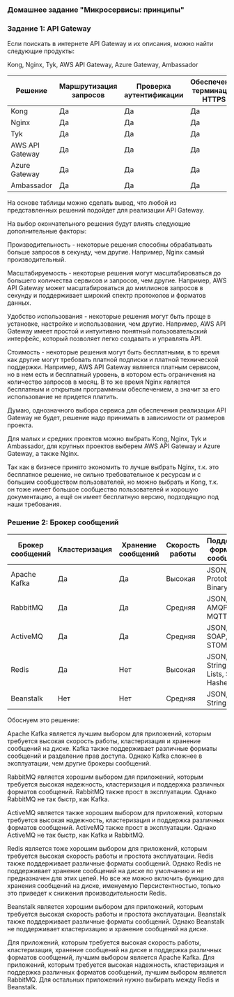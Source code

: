 ### Домашнее задание "Микросервисы: принципы"

### Задание 1: API Gateway

Если поискать в интернете API Gateway и их описания, можно найти следующие продукты:

Kong, Nginx, Tyk, AWS API Gateway, Azure Gateway, Ambassador

Решение	| Маршрутизация запросов	| Проверка аутентификации	| Обеспечение терминации HTTPS
------|-----|-----|----
Kong	| Да	| Да	| Да
Nginx |	Да	| Да	| Да
Tyk	| Да	| Да	| Да
AWS API Gateway |	Да	| Да	| Да
Azure Gateway	| Да	| Да	| Да
Ambassador	| Да	| Да	| Да

На основе таблицы можно сделать вывод, что любой из представленных решений подойдет для реализации API Gateway.

На выбор окончательного решения будут влиять следующие дополнительные факторы:

Производительность - некоторые решения способны обрабатывать больше запросов в секунду, чем другие. Например, Nginx самый производительный.

Масштабируемость - некоторые решения могут масштабироваться до большего количества сервисов и запросов, чем другие. 
Например, AWS API Gateway может масштабироваться до миллионов запросов в секунду и поддерживает широкий спектр протоколов и форматов данных.

Удобство использования - некоторые решения могут быть проще в установке, настройке и использовании, чем другие. 
Например, AWS API Gateway имеет простой и интуитивно понятный пользовательский интерфейс, который позволяет легко создавать и управлять API.

Стоимость - некоторые решения могут быть бесплатными, в то время как другие могут требовать платной подписки и платной технической поддержки. 
Например, AWS API Gateway является платным сервисом, но в нем есть и бесплатный уровень, в котором есть ограничения на количество запросов в месяц. 
В то же время Nginx является бесплатным и открытым программным обеспечением, а значит за его использование не придется платить.

Думаю, однозначного выбора сервиса для обеспечения реализации API Gateway не будет, решение надо принимать в зависимости от размеров проекта.

Для малых и средних проектов можно выбрать Kong, Nginx, Tyk и Ambassador, для крупных проектов выберем AWS API Gateway и Azure Gateway, а также Nginx.

Так как в бизнесе принято экономить то лучше выбрать Nginx, т.к. это бесплатное решение, не сильно требовательное к ресурсам и с большим 
сообществом пользователей, но можно выбрать и Kong, т.к. он тоже имеет большое сообщество пользователей и хорошую документацию, 
а ещё он имеет бесплатную версию, подходящую под наши требования.

### Решение 2: Брокер сообщений

Брокер сообщений |	Кластеризация	| Хранение сообщений	| Скорость работы	| Поддержка форматов сообщений	| Разделение прав доступа	| Простота эксплуатации
-----------------|----------------|---------------------|-----------------|-------------------------------|-------------------------|----------------------
Apache Kafka	| Да	| Да	| Высокая	| JSON, Avro, Protobuf, Binary	| Да	| Средняя
RabbitMQ	| Да	| Да	| Средняя	| JSON, XML, AMQP, MQTT	| Да	| Высокая
ActiveMQ	| Да	| Да	| Средняя	| JSON, XML, SOAP, STOMP	| Да	| Средняя
Redis	| Да	| Нет	| Высокая	| JSON, Strings, Lists, Sets, Hashes	| Нет	| Высокая
Beanstalk	| Нет	| Нет	| Средняя	| JSON, Strings	| Нет	| Средняя

Обоснуем это решение:

Apache Kafka является лучшим выбором для приложений, которым требуется высокая скорость работы, кластеризация и хранение сообщений на диске. 
Kafka также поддерживает различные форматы сообщений и разделение прав доступа. Однако Kafka сложнее в эксплуатации, чем другие брокеры сообщений.

RabbitMQ является хорошим выбором для приложений, которым требуется высокая надежность, кластеризация и поддержка различных форматов сообщений. 
RabbitMQ также прост в эксплуатации. Однако RabbitMQ не так быстр, как Kafka.

ActiveMQ является также хорошим выбором для приложений, которым требуется высокая надежность, кластеризация и поддержка различных форматов сообщений. 
ActiveMQ также прост в эксплуатации. Однако ActiveMQ не так быстр, как Kafka и RabbitMQ.

Redis является тоже хорошим выбором для приложений, которым требуется высокая скорость работы и простота эксплуатации. 
Redis также поддерживает различные форматы сообщений. Однако Redis не поддерживает хранение сообщений на диске по умолчанию и не предназначен для этих целей. 
Но все же можно включить функцию для хранения сообщений на диске, именуемую Персистентностью, только это приведет к снижения производительности Redis.

Beanstalk является хорошим выбором для приложений, которым требуется высокая скорость работы и простота эксплуатации. Beanstalk также поддерживает 
различные форматы сообщений. Однако Beanstalk не поддерживает кластеризацию и хранение сообщений на диске.

Для приложений, которым требуется высокая скорость работы, кластеризация, хранение сообщений на диске и поддержка различных форматов сообщений, 
лучшим выбором является Apache Kafka. Для приложений, которым требуется высокая надежность, кластеризация и поддержка различных форматов сообщений, 
лучшим выбором является RabbitMQ. Для остальных приложений нужно выбирать между Redis и Beanstalk.
